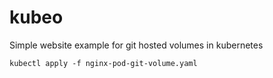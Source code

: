 # kubeo
Simple website example for git hosted volumes in kubernetes 

    kubectl apply -f nginx-pod-git-volume.yaml
